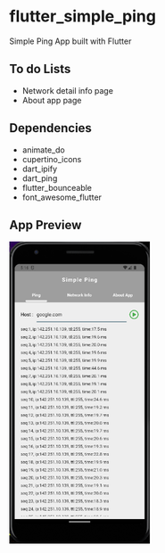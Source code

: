 # flutter_simple_ping

Simple Ping App built with Flutter

## To do Lists
- Network detail info page
- About app page

## Dependencies
- animate_do
- cupertino_icons
- dart_ipify
- dart_ping
- flutter_bounceable
- font_awesome_flutter

## App Preview
<img src="https://github.com/heathscliff334/flutter_simple_ping/blob/master/screenshot/simple_ping_screenshot-1.png" width="50%">
